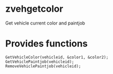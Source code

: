 # zvehgetcolor
Get vehicle current color and paintjob

# Provides functions

```Pawn
GetVehicleColor(vehicleid, &color1, &color2);
GetVehiclePaintjob(vehicleid);
RemoveVehiclePaintjob(vehicleid);
```
